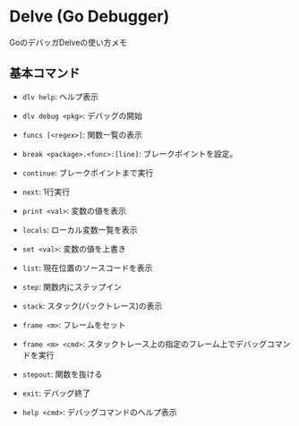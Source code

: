 # Delve (Go Debugger)

GoのデバッガDelveの使い方メモ

## 基本コマンド

- `dlv help`: ヘルプ表示
- `dlv debug <pkg>`: デバッグの開始

- `funcs [<regex>]`: 関数一覧の表示
- `break <package>.<func>:[line]`: ブレークポイントを設定。
- `continue`: ブレークポイントまで実行
- `next`: 1行実行
- `print <val>`: 変数の値を表示
- `locals`: ローカル変数一覧を表示
- `set <val>`: 変数の値を上書き
- `list`: 現在位置のソースコードを表示
- `step`: 関数内にステップイン
- `stack`: スタック(バックトレース)の表示
- `frame <m>`: フレームをセット
- `frame <m> <cmd>`: スタックトレース上の指定のフレーム上でデバッグコマンドを実行
- `stepout`: 関数を抜ける
- `exit`: デバッグ終了
- `help <cmd>`: デバッグコマンドのヘルプ表示
